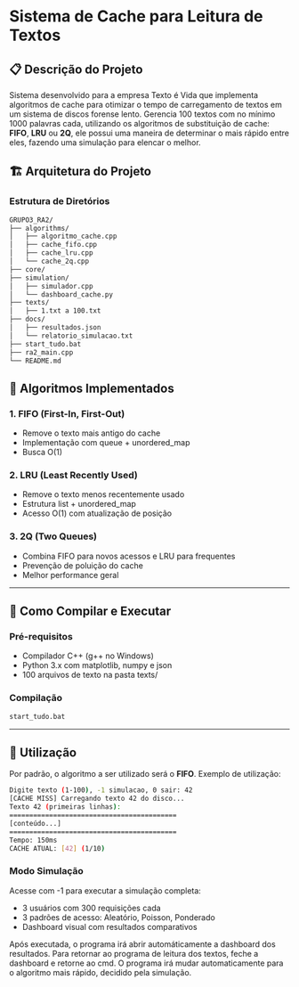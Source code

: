 # Sistema de Cache para Leitura de Textos

## 📋 Descrição do Projeto

Sistema desenvolvido para a empresa Texto é Vida que implementa algoritmos de cache para otimizar o tempo de carregamento de textos em um sistema de discos forense lento. Gerencia 100 textos com no mínimo  1000 palavras cada, utilizando os algoritmos de substituição de cache: **FIFO**, **LRU** ou **2Q**, ele possui uma maneira de determinar o mais rápido entre eles, fazendo uma simulação para elencar o melhor.

## 🏗️ Arquitetura do Projeto

### Estrutura de Diretórios

```bash
GRUPO3_RA2/
├── algorithms/
│   ├── algoritmo_cache.cpp
│   ├── cache_fifo.cpp
│   ├── cache_lru.cpp
│   └── cache_2q.cpp
├── core/
├── simulation/
│   ├── simulador.cpp
│   └── dashboard_cache.py
├── texts/
│   ├── 1.txt a 100.txt
├── docs/
│   ├── resultados.json
│   └── relatorio_simulacao.txt
├── start_tudo.bat
├── ra2_main.cpp
└── README.md
```

## 🔧 Algoritmos Implementados

### 1. FIFO (First-In, First-Out)

-   Remove o texto mais antigo do cache
-   Implementação com queue + unordered_map
-   Busca O(1)

### 2. LRU (Least Recently Used)

-   Remove o texto menos recentemente usado
-   Estrutura list + unordered_map
-   Acesso O(1) com atualização de posição

### 3. 2Q (Two Queues)

-   Combina FIFO para novos acessos e LRU para frequentes
-   Prevenção de poluição do cache
-   Melhor performance geral

---

## 🚀 Como Compilar e Executar

### Pré-requisitos

-   Compilador C++ (g++ no Windows)
-   Python 3.x com matplotlib, numpy e json
-   100 arquivos de texto na pasta texts/

### Compilação

```bash
start_tudo.bat
```

---

## 🎯 Utilização

Por padrão, o algoritmo a ser utilizado será o **FIFO**.
Exemplo de utilização:

```bash
Digite texto (1-100), -1 simulacao, 0 sair: 42
[CACHE MISS] Carregando texto 42 do disco...
Texto 42 (primeiras linhas):
==========================================
[conteúdo...]
==========================================
Tempo: 150ms
CACHE ATUAL: [42] (1/10)
```

### Modo Simulação

Acesse com -1 para executar a simulação completa:

-   3 usuários com 300 requisições cada
-   3 padrões de acesso: Aleatório, Poisson, Ponderado
-   Dashboard visual com resultados comparativos

Após executada, o programa irá abrir automáticamente a dashboard dos resultados.
Para retornar ao programa de leitura dos textos, feche a dashboard e retorne ao cmd.
O programa irá mudar automaticamente para o algoritmo mais rápido, decidido pela simulação.

